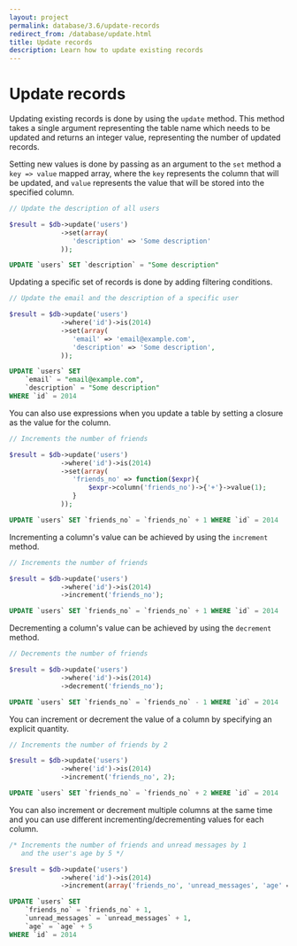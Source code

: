 ```yaml
---
layout: project
permalink: database/3.6/update-records
redirect_from: /database/update.html
title: Update records
description: Learn how to update existing records
---
```

# Update records

Updating existing records is done by using the `update` method. 
This method takes a single argument representing the table name which needs to be updated
and returns an integer value, representing the number of updated records.

Setting new values is done by passing as an argument to the `set` method a `key => value`
mapped array, where the `key` represents the column that will be updated, and `value`
represents the value that will be stored into the specified column.

```php
// Update the description of all users

$result = $db->update('users')
             ->set(array(
                'description' => 'Some description'
             ));
```
```sql
UPDATE `users` SET `description` = "Some description"
```

Updating a specific set of records is done by adding filtering conditions.

```php
// Update the email and the description of a specific user

$result = $db->update('users')
             ->where('id')->is(2014)
             ->set(array(
                'email' => 'email@example.com',
                'description' => 'Some description',
             ));
```
```sql
UPDATE `users` SET 
    `email` = "email@example.com", 
    `description` = "Some description" 
WHERE `id` = 2014
```

You can also use expressions when you update a table by setting a closure as the value for the column.

```php
// Increments the number of friends

$result = $db->update('users')
             ->where('id')->is(2014)
             ->set(array(
                'friends_no' => function($expr){
                    $expr->column('friends_no')->{'+'}->value(1);
                }
             ));
```
```sql
UPDATE `users` SET `friends_no` = `friends_no` + 1 WHERE `id` = 2014
```

Incrementing a column's value can be achieved by using the `increment` method.

```php
// Increments the number of friends

$result = $db->update('users')
             ->where('id')->is(2014)
             ->increment('friends_no');
```
```sql
UPDATE `users` SET `friends_no` = `friends_no` + 1 WHERE `id` = 2014
```

Decrementing a column's value can be achieved by using the `decrement` method.

```php
// Decrements the number of friends

$result = $db->update('users')
             ->where('id')->is(2014)
             ->decrement('friends_no');
```
```sql
UPDATE `users` SET `friends_no` = `friends_no` - 1 WHERE `id` = 2014
```

You can increment or decrement the value of a column by specifying an explicit quantity.

```php
// Increments the number of friends by 2

$result = $db->update('users')
             ->where('id')->is(2014)
             ->increment('friends_no', 2);
```
```sql
UPDATE `users` SET `friends_no` = `friends_no` + 2 WHERE `id` = 2014
```

You can also increment or decrement multiple columns at the same time and you can use different
incrementing/decrementing values for each column.

```php
/* Increments the number of friends and unread messages by 1
   and the user's age by 5 */ 

$result = $db->update('users')
             ->where('id')->is(2014)
             ->increment(array('friends_no', 'unread_messages', 'age' => 5));
```
```sql
UPDATE `users` SET
    `friends_no` = `friends_no` + 1,
    `unread_messages` = `unread_messages` + 1,
    `age` = `age` + 5
WHERE `id` = 2014
```
